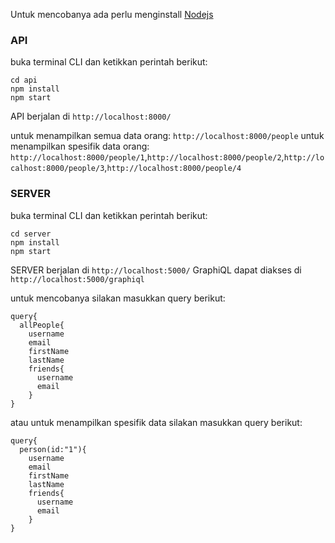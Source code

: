 Untuk mencobanya ada perlu menginstall [Nodejs](https://nodejs.org/en/)

### API
buka terminal CLI dan ketikkan perintah berikut:
~~~~
cd api
npm install
npm start
~~~~

API berjalan di ````http://localhost:8000/````

untuk menampilkan semua data orang: ````http://localhost:8000/people````
untuk menampilkan spesifik data orang: ````http://localhost:8000/people/1````,````http://localhost:8000/people/2````,````http://localhost:8000/people/3````,````http://localhost:8000/people/4````

### SERVER
buka terminal CLI dan ketikkan perintah berikut:
~~~~
cd server
npm install
npm start
~~~~

SERVER berjalan di ````http://localhost:5000/````
GraphiQL dapat diakses di ````http://localhost:5000/graphiql````

untuk mencobanya silakan masukkan query berikut:
~~~~
query{
  allPeople{
    username
    email
    firstName
    lastName
    friends{
      username
      email
    }
}
~~~~

atau untuk menampilkan spesifik data silakan masukkan query berikut:
~~~~
query{
  person(id:"1"){
    username
    email
    firstName
    lastName
    friends{
      username
      email
    }
}
~~~~
